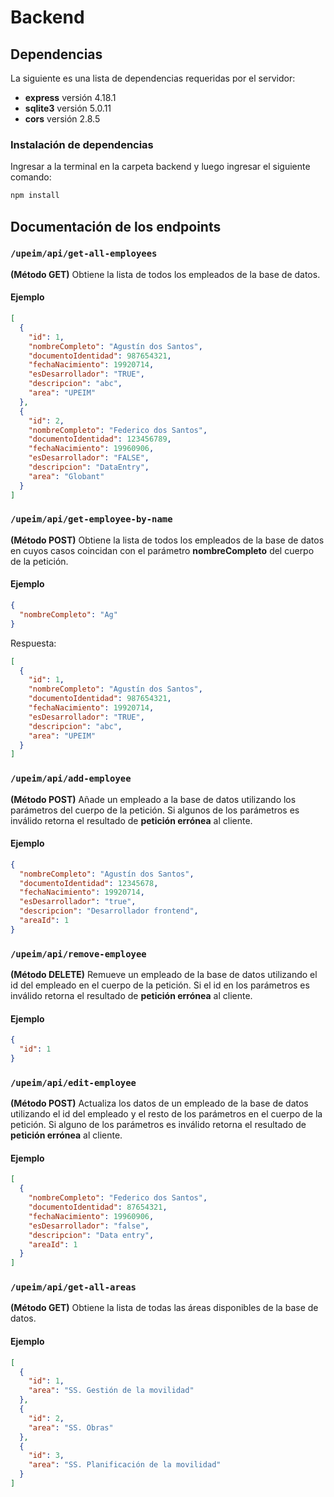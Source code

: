 # Backend

## Dependencias

La siguiente es una lista de dependencias requeridas por el servidor:

- **express** versión 4.18.1
- **sqlite3** versión 5.0.11
- **cors** versión 2.8.5

### Instalación de dependencias

Ingresar a la terminal en la carpeta backend y luego ingresar el siguiente comando:

```bash
npm install
```

## Documentación de los endpoints

### `/upeim/api/get-all-employees`

**(Método GET)** Obtiene la lista de todos los empleados de la base de datos.

#### Ejemplo

```json
[
  {
    "id": 1,
    "nombreCompleto": "Agustín dos Santos",
    "documentoIdentidad": 987654321,
    "fechaNacimiento": 19920714,
    "esDesarrollador": "TRUE",
    "descripcion": "abc",
    "area": "UPEIM"
  },
  {
    "id": 2,
    "nombreCompleto": "Federico dos Santos",
    "documentoIdentidad": 123456789,
    "fechaNacimiento": 19960906,
    "esDesarrollador": "FALSE",
    "descripcion": "DataEntry",
    "area": "Globant"
  }
]
```

### `/upeim/api/get-employee-by-name`

**(Método POST)** Obtiene la lista de todos los empleados de la base de datos en cuyos casos coincidan con el parámetro **nombreCompleto** del cuerpo de la petición.

#### Ejemplo

```json
{
  "nombreCompleto": "Ag"
}
```

Respuesta:

```json
[
  {
    "id": 1,
    "nombreCompleto": "Agustín dos Santos",
    "documentoIdentidad": 987654321,
    "fechaNacimiento": 19920714,
    "esDesarrollador": "TRUE",
    "descripcion": "abc",
    "area": "UPEIM"
  }
]
```

### `/upeim/api/add-employee`

**(Método POST)** Añade un empleado a la base de datos utilizando los parámetros del cuerpo de la petición. Si algunos de los parámetros es inválido retorna el resultado de **petición errónea** al cliente.

#### Ejemplo

```json
{
  "nombreCompleto": "Agustín dos Santos",
  "documentoIdentidad": 12345678,
  "fechaNacimiento": 19920714,
  "esDesarrollador": "true",
  "descripcion": "Desarrollador frontend",
  "areaId": 1
}
```

### `/upeim/api/remove-employee`

**(Método DELETE)** Remueve un empleado de la base de datos utilizando el id del empleado en el cuerpo de la petición. Si el id en los parámetros es inválido retorna el resultado de **petición errónea** al cliente.

#### Ejemplo

```json
{
  "id": 1
}
```

### `/upeim/api/edit-employee`

**(Método POST)** Actualiza los datos de un empleado de la base de datos utilizando el id del empleado y el resto de los parámetros en el cuerpo de la petición. Si alguno de los parámetros es inválido retorna el resultado de **petición errónea** al cliente.

#### Ejemplo

```json
[
  {
    "nombreCompleto": "Federico dos Santos",
    "documentoIdentidad": 87654321,
    "fechaNacimiento": 19960906,
    "esDesarrollador": "false",
    "descripcion": "Data entry",
    "areaId": 1
  }
]
```

### `/upeim/api/get-all-areas`

**(Método GET)** Obtiene la lista de todas las áreas disponibles de la base de datos.

#### Ejemplo

```json
[
  {
    "id": 1,
    "area": "SS. Gestión de la movilidad"
  },
  {
    "id": 2,
    "area": "SS. Obras"
  },
  {
    "id": 3,
    "area": "SS. Planificación de la movilidad"
  }
]
```
